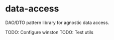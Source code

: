 # data-access

DAO/DTO pattern library for agnostic data access.

TODO: Configure winston
TODO: Test utils